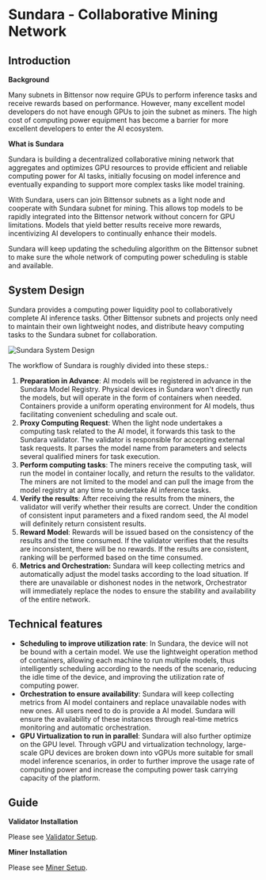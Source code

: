 # Sundara - Collaborative Mining Network


## Introduction

**Background**

Many subnets in Bittensor now require GPUs to perform inference tasks and receive rewards based on performance. However, many excellent model developers do not have enough GPUs to join the subnet as miners. The high cost of computing power equipment has become a barrier for more excellent developers to enter the AI ecosystem.

**What is Sundara**

Sundara is building a decentralized collaborative mining network that aggregates and optimizes GPU resources to provide efficient and reliable computing power for AI tasks, initially focusing on model inference and eventually expanding to support more complex tasks like model training.

With Sundara, users can join Bittensor subnets as a light node and cooperate with Sundara subnet for mining. This allows top models to be rapidly integrated into the Bittensor network without concern for GPU limitations. Models that yield better results receive more rewards, incentivizing AI developers to continually enhance their models.

Sundara will keep updating the scheduling algorithm on the Bittensor subnet to make sure the whole network of computing power scheduling is stable and available.

## System Design

Sundara provides a computing power liquidity pool to collaboratively complete AI inference tasks. Other Bittensor subnets and projects only need to maintain their own lightweight nodes, and distribute heavy computing tasks to the Sundara subnet for collaboration.

![Sundara System Design](https://github.com/sundara-io/subnet-sundara/assets/6276527/0a904bc2-0762-4005-ad1f-07715001dee5)

The workflow of Sundara is roughly divided into these steps.:

1. **Preparation in Advance**: AI models will be registered in advance in the Sundara Model Registry. Physical devices in Sundara won't directly run the models, but will operate in the form of containers when needed. Containers provide a uniform operating environment for AI models, thus facilitating convenient scheduling and scale out.
2. **Proxy Computing Request**: When the light node undertakes a computing task related to the AI model, it forwards this task to the Sundara validator. The validator is responsible for accepting external task requests. It parses the model name from parameters and selects several qualified miners for task execution. 
3. **Perform computing tasks**: The miners receive the computing task, will run the model in container locally, and return the results to the validator. The miners are not limited to the model and can pull the image from the model registry at any time to undertake AI inference tasks. 
4. **Verify the results**: After receiving the results from the miners, the validator will verify whether their results are correct. Under the condition of consistent input parameters and a fixed random seed, the AI model will definitely return consistent results.
5. **Reward Model**: Rewards will be issued based on the consistency of the results and the time consumed. If the validator verifies that the results are inconsistent, there will be no rewards. If the results are consistent, ranking will be performed based on the time consumed.
6. **Metrics and Orchestration:** Sundara will keep collecting metrics and automatically adjust the model tasks according to the load situation. If there are unavailable or dishonest nodes in the network, Orchestrator will immediately replace the nodes to ensure the stability and availability of the entire network.

## Technical features

- **Scheduling to improve utilization rate**: In Sundara, the device will not be bound with a certain model. We use the lightweight operation method of containers, allowing each machine to run multiple models, thus intelligently scheduling according to the needs of the scenario, reducing the idle time of the device, and improving the utilization rate of computing power.
- **Orchestration to ensure availability**: Sundara will keep collecting metrics from AI model containers and replace unavailable nodes with new ones. All users need to do is provide a AI model. Sundara will ensure the availability of these instances through real-time metrics monitoring and automatic orchestration.
- **GPU Virtualization to run in parallel**: Sundara will also further optimize on the GPU level. Through vGPU and virtualization technology, large-scale GPU devices are broken down into vGPUs more suitable for small model inference scenarios, in order to further improve the usage rate of computing power and increase the computing power task carrying capacity of the platform.

## Guide

**Validator Installation**

Please see [Validator Setup](./docs/quickstart.md#validator-setup).

**Miner Installation**

Please see [Miner Setup](./docs/quickstart.md#miner-setup).